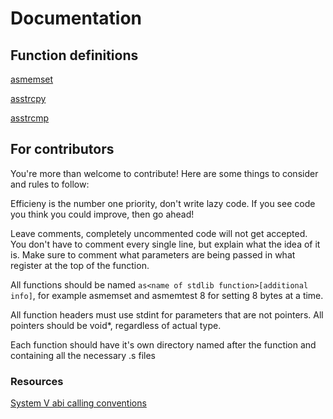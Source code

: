 # Documentation

## Function definitions

[asmemset](string/asmemset/README.md)

[asstrcpy](string/asstrcpy/README.md)

[asstrcmp](string/asstrcmp/README.md)

## For contributors

You're more than welcome to contribute! Here are some things to consider and rules to follow:

Efficieny is the number one priority, don't write lazy code. If you see code you think you could improve, then go ahead!

Leave comments, completely uncommented code will not get accepted. You don't have to comment every single line, but explain what the idea of it is. Make sure to comment what parameters are being passed in what register at the top of the function.

All functions should be named `as<name of stdlib function>[additional info]`, for example asmemset and asmemtest 8 for setting 8 bytes at a time.

All function headers must use stdint for parameters that are not pointers. All pointers should be void\*, regardless of actual type.

Each function should have it's own directory named after the function and containing all the necessary .s files

### Resources

[System V abi calling conventions](https://wiki.osdev.org/Calling_Conventions)
